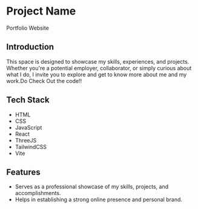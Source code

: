 # Project Name
Portfolio Website


## Introduction
This space is designed to showcase my skills, experiences, and projects. Whether you're a potential employer, collaborator, or simply curious about what I do, I invite you to explore and get to know more about me and my work.Do Check Out the code!!

## Tech Stack
- HTML
- CSS
- JavaScript
- React
- ThreeJS
- TailwindCSS
- Vite


## Features
- Serves as a professional showcase of my skills, projects, and accomplishments.
- Helps in establishing a strong online presence and personal brand.
